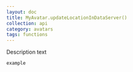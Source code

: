 ```yaml
---
layout: doc
title: MyAvatar.updateLocationInDataServer()
collection: api
category: avatars
tags: functions
---
```


Description text

```
example
```
